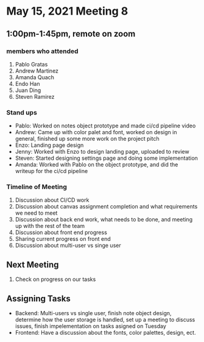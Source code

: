 # May 15, 2021 Meeting 8

## 1:00pm-1:45pm, remote on zoom

### members who attended
1. Pablo Gratas
2. Andrew Martinez
3. Amanda Quach
4. Endo Han
5. Juan Ding
6. Steven Ramirez

### Stand ups
- Pablo: Worked on notes object prototype and made ci/cd pipeline video
- Andrew: Came up with color palet and font, worked on design in general, finished up some more work on the project pitch
- Enzo: Landing page design
- Jenny: Worked with Enzo to design landing page, uploaded to review
- Steven: Started designing settings page and doing some implementation
- Amanda: Worked with Pablo on the object prototype, and did the writeup for the ci/cd pipeline

### Timeline of Meeting
1. Discussion about CI/CD work
2. Discussion about canvas assignment completion and what requirements we need to meet
3. Discussion about back end work, what needs to be done, and meeting up with the rest of the team
4. Discussion about front end progress
5. Sharing current progress on front end
6. Discussion about multi-user vs singe user

## Next Meeting
1. Check on progress on our tasks

## Assigning Tasks
- Backend: Multi-users vs single user, finish note object design, determine how the user storage is handled, set up a meeting to discuss issues, finish impelementation on tasks asigned on Tuesday
- Frontend: Have a discussion about the fonts, color palettes, design, ect.






